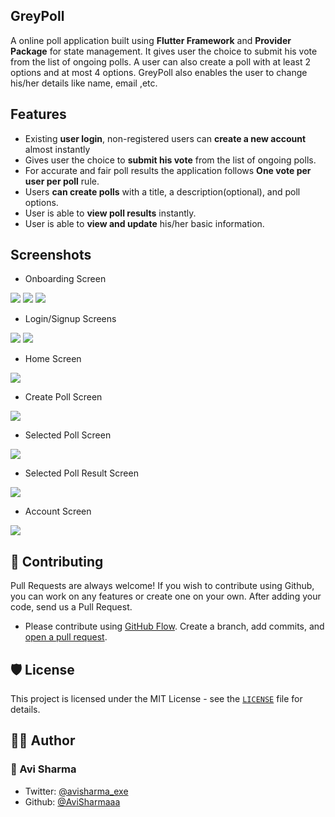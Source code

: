 ## GreyPoll

A online poll application built using **Flutter Framework** and **Provider Package** for state management. It gives user the choice to submit his vote from the list of ongoing polls. A user can also create a poll with at least 2 options and at most 4 options. GreyPoll also enables the user to change his/her details like name, email ,etc.

## Features

- Existing **user login**, non-registered users can **create a new account** almost instantly
- Gives user the choice to **submit his vote** from the list of ongoing polls.
- For accurate and fair poll results the application follows **One vote per user per poll** rule.
- Users **can create polls** with a title, a description(optional), and poll options.
- User is able to **view poll results** instantly.
- User is able to **view and update** his/her basic information.

## Screenshots

- Onboarding Screen
<img src="assets\screenshots\screenshot1.png" />
<img src="assets\screenshots\screenshot2.png" />
<img src="assets\screenshots\screenshot3.png" />

- Login/Signup Screens
<img src="assets\screenshots\screenshot4.png" />
<img src="assets\screenshots\screenshot5.png" />

- Home Screen
<img src="assets\screenshots\screenshot6.png" />

- Create Poll Screen
<img src="assets\screenshots\screenshot7.png" />

- Selected Poll Screen
<img src="assets\screenshots\screenshot8.png" />

- Selected Poll Result Screen
<img src="assets\screenshots\screenshot9.png" />

- Account Screen
<img src="assets\screenshots\screenshot10.png" />

## 🍰 Contributing

Pull Requests are always welcome!
If you wish to contribute using Github, you can work on any features or create one on your own. After adding your code, send us a Pull Request.

- Please contribute using [GitHub Flow](https://guides.github.com/introduction/flow). Create a branch, add commits, and [open a pull request](https://github.com/AviSharmaaa/Grey-Poll/compare).


## 🛡️ License

This project is licensed under the MIT License - see the [`LICENSE`](LICENSE) file for details.

## 👨‍💻 Author

### 👤 Avi Sharma

- Twitter: [@avisharma_exe](https://twitter.com/avisharma_exe)
- Github: [@AviSharmaaa](https://github.com/AviSharmaaa)